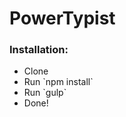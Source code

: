 # PowerTypist

### Installation:
<ul>
  <li>Clone</li>
  <li>Run `npm install`</li>
  <li>Run `gulp`</li>
  <li>Done!</li>
</ul>
